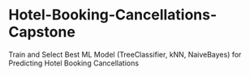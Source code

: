 # Hotel-Booking-Cancellations-Capstone
Train and Select Best ML Model (TreeClassifier, kNN, NaiveBayes) for Predicting Hotel Booking Cancellations
